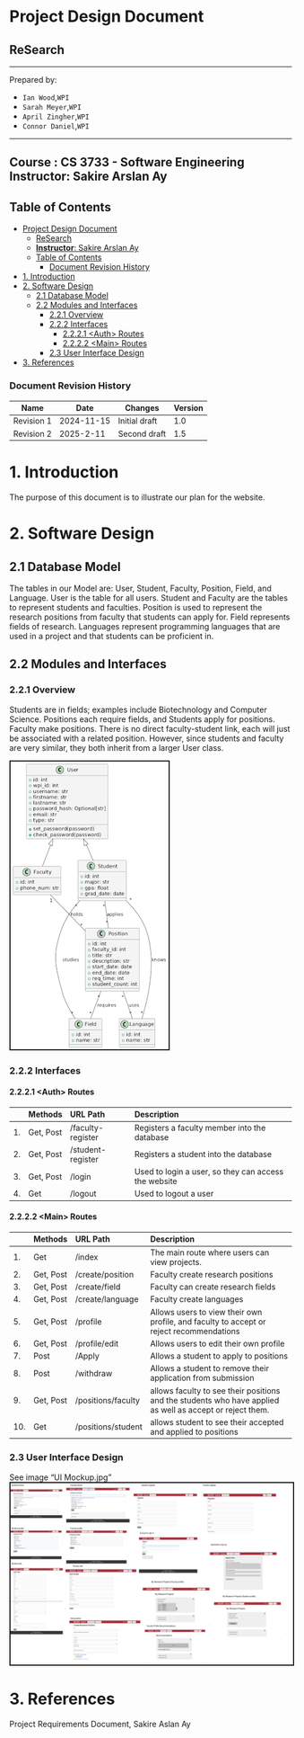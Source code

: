 # Project Design Document
## ReSearch
--------
Prepared by:
* `Ian Wood`,`WPI`
* `Sarah Meyer`,`WPI`
* `April Zingher`,`WPI`
* `Connor Daniel`,`WPI`
---
**Course** : CS 3733 - Software Engineering
**Instructor**: Sakire Arslan Ay
---
## Table of Contents
- [Project Design Document](#project-design-document)
  - [ReSearch](#research)
  - [**Instructor**: Sakire Arslan Ay](#instructor-sakire-arslan-ay)
  - [Table of Contents](#table-of-contents)
    - [Document Revision History](#document-revision-history)
- [1. Introduction](#1-introduction)
- [2. Software Design](#2-software-design)
  - [2.1 Database Model](#21-database-model)
  - [2.2 Modules and Interfaces](#22-modules-and-interfaces)
    - [2.2.1 Overview](#221-overview)
    - [2.2.2 Interfaces](#222-interfaces)
      - [2.2.2.1 \<Auth\> Routes](#2221-auth-routes)
      - [2.2.2.2 \<Main\> Routes](#2222-main-routes)
    - [2.3 User Interface Design](#23-user-interface-design)
- [3. References](#3-references)
### Document Revision History
| Name | Date | Changes | Version |
| ------ | ------ | --------- | --------- |
|Revision 1 |2024-11-15 |Initial draft | 1.0 |
|Revision 2 |2025-2-11 | Second draft | 1.5 |


# 1. Introduction
The purpose of this document is to illustrate our plan for the website.

# 2. Software Design

## 2.1 Database Model
The tables in our Model are: User, Student, Faculty, Position, Field, and Language. User is the table for all users. Student and Faculty are the tables to represent students and faculties. Position is used to represent the research positions from faculty that students can apply for. Field represents fields of research. Languages represent programming languages that are used in a project and that students can be proficient in.

## 2.2 Modules and Interfaces
### 2.2.1 Overview
Students are in fields; examples include Biotechnology and Computer Science. Positions each require fields, and Students apply for positions. Faculty make positions. There is no direct faculty-student link, each will just be associated with a related position. However, since students and faculty are very similar, they both inherit from a larger User class.

<kbd>
      <img src="images/uml_diagram.png"  border="2">
  </kbd>

### 2.2.2 Interfaces
#### 2.2.2.1 \<Auth> Routes
| | Methods | URL Path | Description |
|:--|:------------------|:-----------|:-------------|
|1. |Get, Post |/faculty-register |Registers a faculty member into the database |
|2. |Get, Post |/student-register |Registers a student into the database |
|3. |Get, Post |/login |Used to login a user, so they can access the website |
|4. |Get |/logout |Used to logout a user |

#### 2.2.2.2 \<Main> Routes
| | Methods | URL Path | Description |
|:--|:------------------|:-----------|:-------------|
|1. | Get|/index |The main route where users can view projects. |
|2. |Get, Post |/create/position |Faculty create research positions |
|3. |Get, Post |/create/field |Faculty can create research fields |
|4. |Get, Post |/create/language |Faculty create languages |
|5. |Get, Post |/profile |Allows users to view their own profile, and faculty to accept or reject recommendations |
|6. |Get, Post |/profile/edit |Allows users to edit their own profile |
|7. |Post |/Apply |Allows a student to apply to positions |
|8. |Post |/withdraw | Allows a student to remove their application from submission|
|9. |Get, Post |/positions/faculty | allows faculty to see their positions and the students who have applied as well as accept or reject them.|
|10. |Get |/positions/student |allows student to see their accepted and applied to positions |

### 2.3 User Interface Design

See image “UI Mockup.jpg”
<kbd>
      <img src="images/UI Mockup.jpg"  border="2">
  </kbd>

# 3. References
Project Requirements Document, Sakire Aslan Ay
